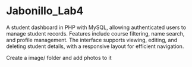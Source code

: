 # Jabonillo_Lab4
A student dashboard in PHP with MySQL, allowing authenticated users to manage student records. Features include course filtering, name search, and profile management. The interface supports viewing, editing, and deleting student details, with a responsive layout for efficient navigation.


Create a image/ folder and add photos to it
